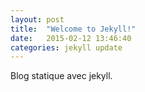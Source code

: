 ```yaml
---
layout: post
title:  "Welcome to Jekyll!"
date:   2015-02-12 13:46:40
categories: jekyll update
---
```


Blog statique avec jekyll.

